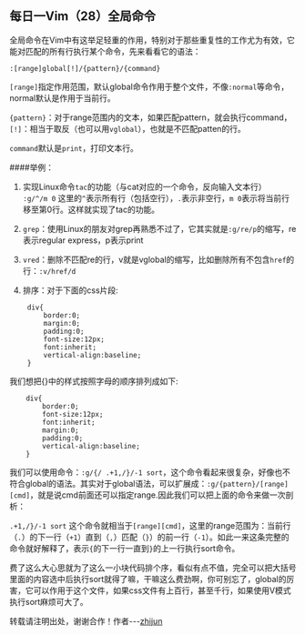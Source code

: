 每日一Vim（28）全局命令
----------------
全局命令在Vim中有这举足轻重的作用，特别对于那些重复性的工作尤为有效，它能对匹配的所有行执行某个命令，先来看看它的语法：  

`:[range]global[!]/{pattern}/{command}`  

`[range]`指定作用范围，默认global命令作用于整个文件，不像`:normal`等命令，normal默认是作用于当前行。  

`{pattern}`：对于range范围内的文本，如果匹配pattern，就会执行command，`[!]`：相当于取反（也可以用`vglobal`），也就是不匹配patten的行。  

`command`默认是`print`，打印文本行。  

####举例：
1. 实现Linux命令`tac`的功能（与cat对应的一个命令，反向输入文本行）  
`:g/^/m 0`   这里的`^`表示所有行（包括空行），`.`表示非空行，`m 0`表示将当前行移至第0行。这样就实现了tac的功能。  

2. `grep`：使用Linux的朋友对grep再熟悉不过了，它其实就是`:g/re/p`的缩写，re表示regular express，p表示print
3. `vred`：删除不匹配re的行，v就是vglobal的缩写，比如删除所有不包含`href`的行：`:v/href/d` 
4. 排序：对于下面的css片段:

        div{
            border:0;
            margin:0;
            padding:0;
            font-size:12px;
            font:inherit;
            vertical-align:baseline;
        }
我们想把{}中的样式按照字母的顺序排列成如下:  

        div{
            border:0;
            font-size:12px;
            font:inherit;
            margin:0;
            padding:0;
            vertical-align:baseline;
        }

我们可以使用命令：`:g/{/ .+1,/}/-1 sort`，这个命令看起来很复杂，好像也不符合global的语法。其实对于global语法，可以扩展成：`:g/{pattern}/[range][cmd]`，就是说cmd前面还可以指定range.因此我们可以把上面的命令来做一次剖析： 
 
`.+1,/}/-1 sort` 这个命令就相当于`[range][cmd]`，这里的range范围为：当前行（`.`）的下一行（`+1`）直到（`,`）匹配（`}`）的前一行（`-1`）。如此一来这条完整的命令就好解释了，表示`{`的下一行一直到`}`的上一行执行sort命令。  

费了这么大心思就为了这么一小块代码排个序，看似有点不值，完全可以把大括号里面的内容选中后执行sort就得了嘛，干嘛这么费劲啊，你可别忘了，global的厉害，它可以作用于这个文件，如果css文件有上百行，甚至千行，如果使用V模式执行sort麻烦可大了。  

转载请注明出处，谢谢合作！作者---[zhijun](http://weibo.com/527355345) 
